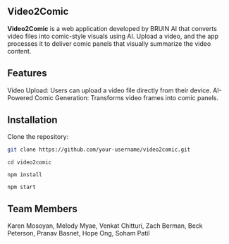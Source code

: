 ## Video2Comic
**Video2Comic** is a web application developed by BRUIN AI that converts video files into comic-style visuals using AI. Upload a video, and the app processes it to deliver comic panels that visually summarize the video content.

## Features 
Video Upload: Users can upload a video file directly from their device.
AI-Powered Comic Generation: Transforms video frames into comic panels.

## Installation
Clone the repository:
```bash
git clone https://github.com/your-username/video2comic.git 
```
```
cd video2comic 
```
```
npm install
```
``` 
npm start
```

## Team Members
Karen Mosoyan, Melody Myae, Venkat Chitturi, Zach Berman, Beck Peterson, Pranav Basnet, Hope Ong, Soham Patil 